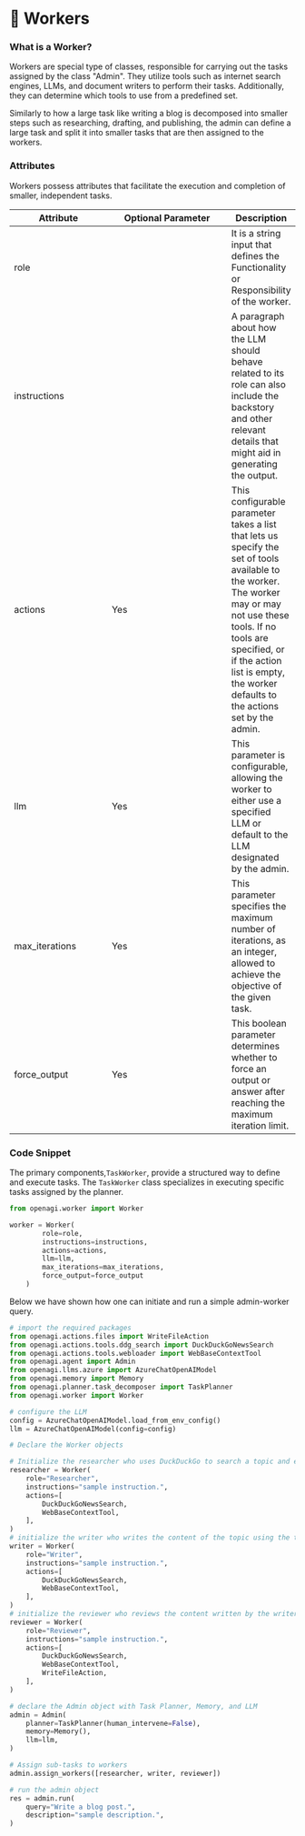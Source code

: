 # 👷 Workers

### What is a Worker?

Workers are special type of classes, responsible for carrying out the tasks assigned by the class "Admin". They utilize tools such as internet search engines, LLMs, and document writers to perform their tasks. Additionally, they can determine which tools to use from a predefined set.

Similarly to how a large task like writing a blog is decomposed into smaller steps such as researching, drafting, and publishing, the admin can define a large task and split it into smaller tasks that are then assigned to the workers.

### Attributes

Workers possess attributes that facilitate the execution and completion of smaller, independent tasks.

<table><thead><tr><th width="160">Attribute</th><th width="204">Optional Parameter</th><th>Description</th></tr></thead><tbody><tr><td>role</td><td></td><td>It is a string input that defines the Functionality or Responsibility of the worker. </td></tr><tr><td>instructions</td><td></td><td>A paragraph about how the LLM should behave related to its role can also include the backstory and other relevant details that might aid in generating the output.</td></tr><tr><td>actions</td><td>Yes</td><td>This configurable parameter takes a list that lets us specify the set of tools available to the worker. The worker may or may not use these tools. If no tools are specified, or if the action list is empty, the worker defaults to the actions set by the admin.</td></tr><tr><td>llm</td><td>Yes</td><td>This parameter is configurable, allowing the worker to either use a specified LLM or default to the LLM designated by the admin.</td></tr><tr><td>max_iterations</td><td>Yes</td><td>This parameter specifies the maximum number of iterations, as an integer, allowed to achieve the objective of the given task.</td></tr><tr><td>force_output</td><td>Yes</td><td>This boolean parameter determines whether to force an output or answer after reaching the maximum iteration limit.</td></tr></tbody></table>

### Code Snippet

The primary components,`TaskWorker`, provide a structured way to define and execute tasks. The `TaskWorker` class specializes in executing specific tasks assigned by the planner.

```python
from openagi.worker import Worker

worker = Worker(
        role=role,
        instructions=instructions,
        actions=actions,
        llm=llm,
        max_iterations=max_iterations,
        force_output=force_output
    )
```

Below we have shown how one can initiate and run a simple admin-worker query.

```python
# import the required packages
from openagi.actions.files import WriteFileAction
from openagi.actions.tools.ddg_search import DuckDuckGoNewsSearch
from openagi.actions.tools.webloader import WebBaseContextTool
from openagi.agent import Admin
from openagi.llms.azure import AzureChatOpenAIModel
from openagi.memory import Memory
from openagi.planner.task_decomposer import TaskPlanner
from openagi.worker import Worker

# configure the LLM
config = AzureChatOpenAIModel.load_from_env_config()
llm = AzureChatOpenAIModel(config=config)

# Declare the Worker objects

# Initialize the researcher who uses DuckDuckGo to search a topic and extract information from the web pages.
researcher = Worker(
    role="Researcher",
    instructions="sample instruction.",
    actions=[
        DuckDuckGoNewsSearch,
        WebBaseContextTool,
    ],
)
# initialize the writer who writes the content of the topic using the tools provided
writer = Worker(
    role="Writer",
    instructions="sample instruction.",
    actions=[
        DuckDuckGoNewsSearch,
        WebBaseContextTool,
    ],
)
# initialize the reviewer who reviews the content written by the writer and saves the content into a file using the write file action tool.
reviewer = Worker(
    role="Reviewer",
    instructions="sample instruction.",
    actions=[
        DuckDuckGoNewsSearch,
        WebBaseContextTool,
        WriteFileAction,
    ],
)

# declare the Admin object with Task Planner, Memory, and LLM
admin = Admin(
    planner=TaskPlanner(human_intervene=False),
    memory=Memory(),
    llm=llm,
)

# Assign sub-tasks to workers
admin.assign_workers([researcher, writer, reviewer])

# run the admin object
res = admin.run(
    query="Write a blog post.",
    description="sample description.",
)
```
